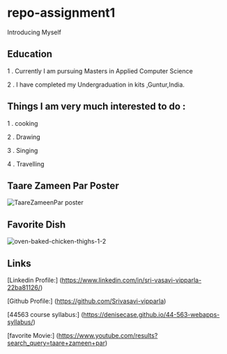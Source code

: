 # repo-assignment1
 Introducing Myself


## Education

1 . Currently I am pursuing Masters in Applied Computer Science 

2 . I have completed my Undergraduation in kits ,Guntur,India.

## Things I am very much interested to do :

1 . cooking

2 . Drawing

3 . Singing

4 . Travelling

## Taare Zameen Par Poster

![TaareZameenPar poster](https://user-images.githubusercontent.com/69984398/91119245-60935400-e658-11ea-8110-f4ff1f625602.jpg)


## Favorite Dish

![oven-baked-chicken-thighs-1-2](https://user-images.githubusercontent.com/69984398/91119578-224a6480-e659-11ea-9e6f-a049dcf7da36.jpg)

## Links
[Linkedin Profile:] (https://www.linkedin.com/in/sri-vasavi-vipparla-22ba81126/)

[Github Profile:] (https://github.com/Srivasavi-vipparla)

[44563 course syllabus:] (https://denisecase.github.io/44-563-webapps-syllabus/)

[favorite Movie:] (https://www.youtube.com/results?search_query=taare+zameen+par)
